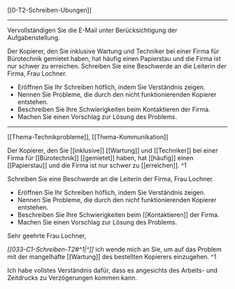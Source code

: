 [[0-T2-Schreiben-Ubungen]]

---

Vervollständigen Sie die E-Mail unter Berücksichtigung der Aufgabenstellung.

Der Kopierer, den Sie inklusive Wartung und Techniker bei einer Firma für Bürotechnik gemietet haben, hat häufig einen Papierstau und die Firma ist nur schwer zu erreichen. Schreiben Sie eine Beschwerde an die Leiterin der Firma, Frau Lochner.

- Eröffnen Sie Ihr Schreiben höflich, indem Sie Verständnis zeigen.
- Nennen Sie Probleme, die durch den nicht funktionierenden Kopierer entstehen.
- Beschreiben Sie Ihre Schwierigkeiten beim Kontaktieren der Firma.
- Machen Sie einen Vorschlag zur Lösung des Problems.

---

[[Thema-Technikprobleme]], [[Thema-Kommunikation]]

Der Kopierer, den Sie [[inklusive]] [[Wartung]] und [[Techniker]] bei einer Firma für [[Bürotechnik]] [[gemietet]] haben, hat [[häufig]] einen [[Papierstau]] und die Firma ist nur schwer zu [[erreichen]]. ^1

Schreiben Sie eine Beschwerde an die Leiterin der Firma, Frau Lochner.
- Eröffnen Sie Ihr Schreiben höflich, indem Sie Verständnis zeigen.
- Nennen Sie Probleme, die durch den nicht funktionierenden Kopierer entstehen.
- Beschreiben Sie Ihre Schwierigkeiten beim [[Kontaktieren]] der Firma.
- Machen Sie einen Vorschlag zur Lösung des Problems.

Sehr geehrte Frau Lochner,

*[[033-C1-Schreiben-T2#^1|^]]* ich wende mich an Sie, um auf das Problem mit der mangelhafte [[Wartung]] des bestellten Kopierers einzugehen. ^1


Ich habe vollstes Verständnis dafür, dass es angesichts des Arbeits- und Zeitdrucks zu Verzögerungen kommen kann. 

